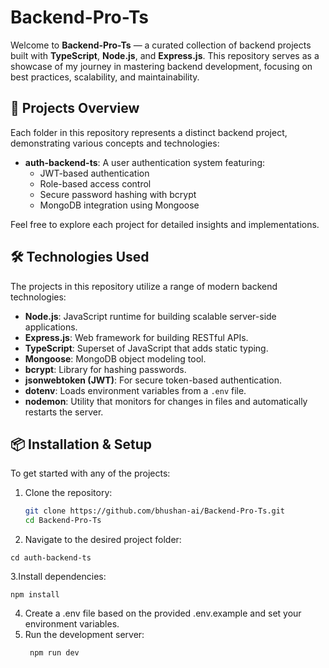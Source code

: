 # Backend-Pro-Ts

Welcome to **Backend-Pro-Ts** — a curated collection of backend projects built with **TypeScript**, **Node.js**, and **Express.js**. This repository serves as a showcase of my journey in mastering backend development, focusing on best practices, scalability, and maintainability.

## 🚀 Projects Overview

Each folder in this repository represents a distinct backend project, demonstrating various concepts and technologies:

- **auth-backend-ts**: A user authentication system featuring:
  - JWT-based authentication
  - Role-based access control
  - Secure password hashing with bcrypt
  - MongoDB integration using Mongoose

Feel free to explore each project for detailed insights and implementations.

## 🛠️ Technologies Used

The projects in this repository utilize a range of modern backend technologies:

- **Node.js**: JavaScript runtime for building scalable server-side applications.
- **Express.js**: Web framework for building RESTful APIs.
- **TypeScript**: Superset of JavaScript that adds static typing.
- **Mongoose**: MongoDB object modeling tool.
- **bcrypt**: Library for hashing passwords.
- **jsonwebtoken (JWT)**: For secure token-based authentication.
- **dotenv**: Loads environment variables from a `.env` file.
- **nodemon**: Utility that monitors for changes in files and automatically restarts the server.

## 📦 Installation & Setup

To get started with any of the projects:

1. Clone the repository:

   ```bash
   git clone https://github.com/bhushan-ai/Backend-Pro-Ts.git
   cd Backend-Pro-Ts
    ```

2. Navigate to the desired project folder:
```
cd auth-backend-ts
```

3.Install dependencies:
```
npm install
```
4. Create a .env file based on the provided .env.example and set your environment variables.
5. Run the development server:
   ```
    npm run dev
```
